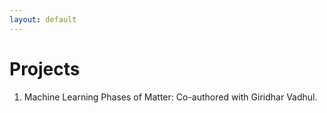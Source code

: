 ```yaml
---
layout: default
---
```


# Projects

1) Machine Learning Phases of Matter: Co-authored with Giridhar Vadhul. 
